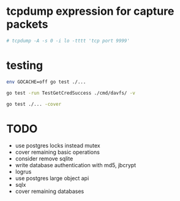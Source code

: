 # tcpdump expression for capture packets
```bash
# tcpdump -A -s 0 -i lo -tttt 'tcp port 9999'
```

# testing
```bash
env GOCACHE=off go test ./...
```

```bash
go test -run TestGetCredSuccess ./cmd/davfs/ -v
```

```bash
go test ./... -cover
```

# TODO
* use postgres locks instead mutex
* cover remaining basic operations
* consider remove sqlite
* write database authentication with md5, jbcrypt
* logrus
* use postgres large object api
* sqlx
* cover remaining databases